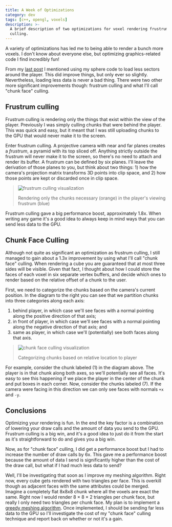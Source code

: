 ```yaml
---
title: A Week of Optimizations
category: dev
tags: [c++, opengl, voxels]
description: >-
  A brief description of two optimizations for voxel rendering frustrum culling and chunk face
  culling.
---
```


A variety of optimizations has led me to being able to render a bunch more voxels. I don't know
about everyone else, but optimizing graphics-related code I find incredibly fun!

From my [last post](/blog/2014-07-26-seeing-spheres) I mentioned using my sphere code to load less
sectors around the player. This did improve things, but only ever so slightly. Nevertheless, loading
less data is never a bad thing. There were two other more significant improvements though: frustrum
culling and what I'll call "chunk face" culling.

## Frustrum culling

Frustrum culling is rendering only the things that exist within the view of the player. Previously I
was simply culling chunks that were behind the player. This was quick and easy, but it meant that I
was still uploading chunks to the GPU that would never make it to the screen.

Enter frustrum culling. A projective camera with near and far planes creates a _frustrum_, a pyramid
with its top sliced off. Anything strictly outside the frustrum will never make it to the screen, so
there's no need to attach and render its buffer. A frustrum can be defined by six planes. I'll leave
the derivation of those planes to you, but think about two things: 1) how the camera's projection
matrix transforms 3D points into clip space, and 2) how those points are kept or discarded once in
clip space.

> ![frustrum culling visualization](https://docs.google.com/drawings/d/1XlMlgGT2NN3MeqEwtCmVlJ6QLqGyOuQ6t1hne5_WJo4/pub?w=353&h=294)
>
> Rendering only the chunks necessary (orange) in the player's viewing frustrum (blue)

Frustrum culling gave a big performance boost, approximately 1.8x. When writing any game it's a good
idea to always keep in mind ways that you can send less data to the GPU.

## Chunk Face Culling

Although not quite as significant an optimization as frustrum culling, I still managed to gain about
a 1.3x improvement by using what I'll call "chunk face" culling. When rendering a cube you are
guaranteed that at most three sides will be visible. Given that fact, I thought about how I could
store the faces of each voxel in six separate vertex buffers, and decide which ones to render based
on the relative offset of a chunk to the user.

First, we need to categorize the chunks based on the camera's current position. In the diagram to
the right you can see that we partition chunks into three categories along each axis:

1. behind player, in which case we'll see faces with a normal pointing along the positive direction
   of that axis;
2. in front of player, in which case we'll see faces with a normal pointing along the negative
   direction of that axis; and
3. same as player, in which case we'll (potentially) see both faces along that axis.

> ![chunk face culling visualization](https://docs.google.com/drawings/d/1-ZTXzb6-gV5Kw30Ka50QQZm1_0wI0tvAnZil9yzgGu4/pub?w=353&h=294)
>
> Categorizing chunks based on relative location to player

For example, consider the chunk labeled (1) in the diagram above. The player is in that chunk along
both axes, so we'll potentially see all faces. It's easy to see this happening if we place the
player in the center of the chunk and put boxes in each corner. Now, consider the chunks labeled
(7). If the camera were facing in this direction we can only see faces with normals `+x` and `-y`.

## Conclusions

Optimizing your rendering is fun. In the end the key factor is a combination of lowering your draw
calls and the amount of data you send to the GPU. Frustrum culling is a big win, and it's a good
idea to just do it from the start as it's straightforward to do and gives you a big win.

Now, as for "chunk face" culling, I did get a performance boost but I had to increase the number of
draw calls by 6x. This gave me a performance boost because the amount of data I send is
significantly higher than the cost of the draw call, but what if I had much less data to send?

Well, I'll be investigating that soon as I improve my meshing algorithm. Right now, every cube gets
rendered with two triangles per face. This is overkill though as adjacent faces with the same
attributes could be merged. Imagine a completely flat 8x8x8 chunk where all the voxels are exact the
same. Right now I would render 8 &times; 8 &times; 2 triangles per chunk face, but really I only
need two triangles per chunk face. My plan is to implement a
[greedy meshing algorithm](https://0fps.net/2012/06/30/meshing-in-a-minecraft-game/). Once
implemented, I should be sending far less data to the GPU so I'll investigate the cost of my "chunk
face" culling technique and report back on whether or not it's a gain.
